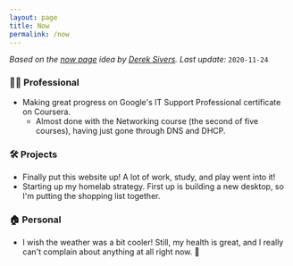 ```yaml
---
layout: page
title: Now
permalink: /now
---
```


*Based on the [now page](https://nownownow.com/about) idea by [Derek Sivers](https://sive.rs/). Last update:* `2020-11-24`

### 👨‍💻 Professional
- Making great progress on Google's IT Support Professional certificate on Coursera. 
  - Almost done with the Networking course (the second of five courses), having just gone through DNS and DHCP.

### 🛠 Projects
- Finally put this website up! A lot of work, study, and play went into it!
- Starting up my homelab strategy. First up is building a new desktop, so I'm putting the shopping list together.

### 🏠 Personal
- I wish the weather was a bit cooler! Still, my health is great, and I really can't complain about anything at all right now. 🙏

